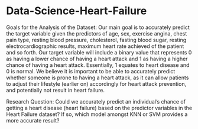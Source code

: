 # Data-Science-Heart-Failure
Goals for the Analysis of the Dataset:
Our main goal is to accurately predict the target variable given the predictors of age, sex, exercise angina, chest pain type, resting blood pressure, cholesterol, fasting blood sugar, resting electrocardiographic results, maximum heart rate achieved of the patient and so forth. Our target variable will include a binary value that represents 0 as having a lower chance of having a heart attack and 1 as having a higher chance of having a heart attack. Essentially, 1 equates to heart disease and 0 is normal. We believe it is important to be able to accurately predict whether someone is prone to having a heart attack, as it can allow patients to adjust their lifestyle (earlier on) accordingly for heart attack prevention, and potentially not result in heart failure. 

Research Question:
Could we accurately predict an individual’s chance of getting a heart disease (heart failure) based on the predictor variables in the Heart Failure dataset? If so, which model amongst KNN or SVM provides a more accurate result? 
